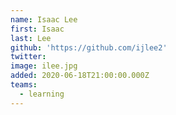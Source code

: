 ```yaml
---
name: Isaac Lee
first: Isaac
last: Lee
github: 'https://github.com/ijlee2'
twitter:
image: ilee.jpg
added: 2020-06-18T21:00:00.000Z
teams:
  - learning
---
```

